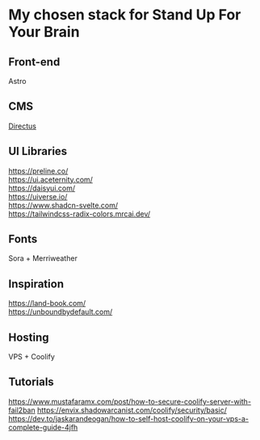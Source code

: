 # My chosen stack for Stand Up For Your Brain

## Front-end

Astro

## CMS

[Directus](https://directus.io/)

## UI Libraries

<https://preline.co/>  
<https://ui.aceternity.com/>  
<https://daisyui.com/>  
<https://uiverse.io/>  
<https://www.shadcn-svelte.com/>  
<https://tailwindcss-radix-colors.mrcai.dev/>

## Fonts

Sora + Merriweather

## Inspiration

<https://land-book.com/>  
<https://unboundbydefault.com/>

## Hosting

VPS + Coolify

## Tutorials

<https://www.mustafaramx.com/post/how-to-secure-coolify-server-with-fail2ban>
<https://envix.shadowarcanist.com/coolify/security/basic/>
<https://dev.to/jaskarandeogan/how-to-self-host-coolify-on-your-vps-a-complete-guide-4jfh>
